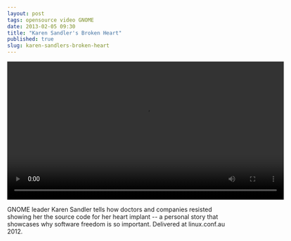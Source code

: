 ```yaml
---
layout: post
tags: opensource video GNOME
date: 2013-02-05 09:30
title: "Karen Sandler's Broken Heart"
published: true
slug: karen-sandlers-broken-heart
---
```


<video width="640" controls="controls"><source src="http://static.fsf.org/nosvn/SandlerKeynote.webm" type="video/webm">Sorry; your browser is not able to play this video, please <a href="http://static.fsf.org/nosvn/SandlerKeynote.webm">try downloading it</a> instead.</source></video>

GNOME leader Karen Sandler tells how doctors and companies resisted showing her the source code for her heart implant -- a personal story that showcases why software freedom is so important. Delivered at <a href="http://linux.conf.au/"></a>linux.conf.au 2012.
